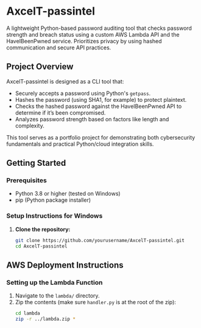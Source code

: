 # AxcelT-passintel
A lightweight Python-based password auditing tool that checks password strength and breach status using a custom AWS Lambda API and the HaveIBeenPwned service. Prioritizes privacy by using hashed communication and secure API practices.

## Project Overview

AxcelT-passintel is designed as a CLI tool that:
- Securely accepts a password using Python's `getpass`.
- Hashes the password (using SHA1, for example) to protect plaintext.
- Checks the hashed password against the HaveIBeenPwned API to determine if it’s been compromised.
- Analyzes password strength based on factors like length and complexity.

This tool serves as a portfolio project for demonstrating both cybersecurity fundamentals and practical Python/cloud integration skills.

## Getting Started

### Prerequisites
- Python 3.8 or higher (tested on Windows)
- pip (Python package installer)

### Setup Instructions for Windows

1. **Clone the repository:**
   ```bash
   git clone https://github.com/yourusername/AxcelT-passintel.git
   cd AxcelT-passintel

## AWS Deployment Instructions

### Setting up the Lambda Function
1. Navigate to the `lambda/` directory.
2. Zip the contents (make sure `handler.py` is at the root of the zip):
   ```bash
   cd lambda
   zip -r ../lambda.zip *
